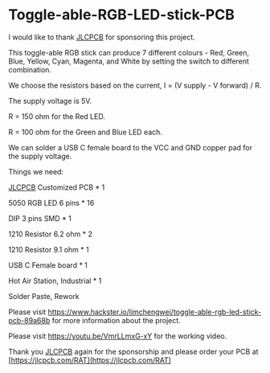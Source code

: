 # Toggle-able-RGB-LED-stick-PCB

I would like to thank [JLCPCB](https://jlcpcb.com/RAT) for sponsoring this project.

This toggle-able RGB stick can produce 7 different colours - Red, Green, Blue, Yellow, Cyan, Magenta, and White by setting the switch to different combination.

We choose the resistors based on the current, I = (V supply - V forward) / R.

The supply voltage is 5V.

R = 150 ohm for the Red LED.

R = 100 ohm for the Green and Blue LED each.

We can solder a USB C female board to the VCC and GND copper pad for the supply voltage.

Things we need:

[JLCPCB](https://jlcpcb.com/RAT) Customized PCB * 1

5050 RGB LED 6 pins * 16

DIP 3 pins SMD * 1

1210 Resistor 6.2 ohm * 2

1210 Resistor 9.1 ohm * 1
	
USB C Female board * 1

Hot Air Station, Industrial * 1

Solder Paste, Rework

Please visit https://www.hackster.io/limchengwei/toggle-able-rgb-led-stick-pcb-89a68b for more information about the project.

Please visit https://youtu.be/VmrLLmxG-xY for the working video.

Thank you [JLCPCB](https://jlcpcb.com/RAT) again for the sponsorship and please order your PCB at [https://jlcpcb.com/RAT](https://jlcpcb.com/RAT)

